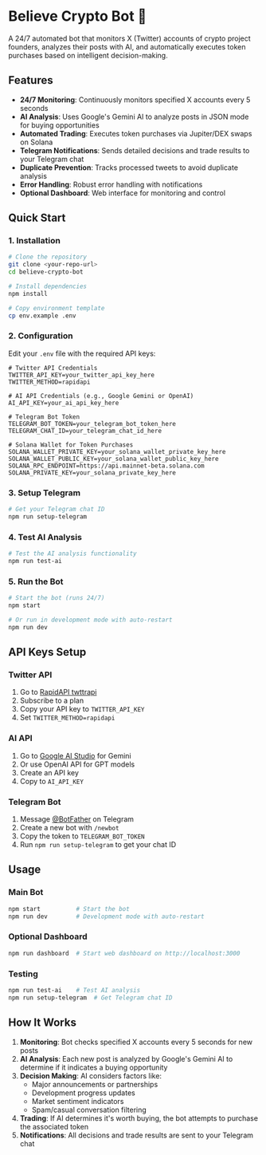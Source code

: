 # Believe Crypto Bot 🚀

A 24/7 automated bot that monitors X (Twitter) accounts of crypto project founders, analyzes their posts with AI, and automatically executes token purchases based on intelligent decision-making.

## Features

- **24/7 Monitoring**: Continuously monitors specified X accounts every 5 seconds
- **AI Analysis**: Uses Google's Gemini AI to analyze posts in JSON mode for buying opportunities
- **Automated Trading**: Executes token purchases via Jupiter/DEX swaps on Solana
- **Telegram Notifications**: Sends detailed decisions and trade results to your Telegram chat
- **Duplicate Prevention**: Tracks processed tweets to avoid duplicate analysis
- **Error Handling**: Robust error handling with notifications
- **Optional Dashboard**: Web interface for monitoring and control

## Quick Start

### 1. Installation

```bash
# Clone the repository
git clone <your-repo-url>
cd believe-crypto-bot

# Install dependencies
npm install

# Copy environment template
cp env.example .env
```

### 2. Configuration

Edit your `.env` file with the required API keys:

```env
# Twitter API Credentials
TWITTER_API_KEY=your_twitter_api_key_here
TWITTER_METHOD=rapidapi

# AI API Credentials (e.g., Google Gemini or OpenAI)
AI_API_KEY=your_ai_api_key_here

# Telegram Bot Token
TELEGRAM_BOT_TOKEN=your_telegram_bot_token_here
TELEGRAM_CHAT_ID=your_telegram_chat_id_here

# Solana Wallet for Token Purchases
SOLANA_WALLET_PRIVATE_KEY=your_solana_wallet_private_key_here
SOLANA_WALLET_PUBLIC_KEY=your_solana_wallet_public_key_here
SOLANA_RPC_ENDPOINT=https://api.mainnet-beta.solana.com
SOLANA_PRIVATE_KEY=your_solana_private_key_here
```

### 3. Setup Telegram

```bash
# Get your Telegram chat ID
npm run setup-telegram
```

### 4. Test AI Analysis

```bash
# Test the AI analysis functionality
npm run test-ai
```

### 5. Run the Bot

```bash
# Start the bot (runs 24/7)
npm start

# Or run in development mode with auto-restart
npm run dev
```

## API Keys Setup

### Twitter API
1. Go to [RapidAPI twttrapi](https://rapidapi.com/Glavier/api/twttrapi)
2. Subscribe to a plan
3. Copy your API key to `TWITTER_API_KEY`
4. Set `TWITTER_METHOD=rapidapi`

### AI API
1. Go to [Google AI Studio](https://aistudio.google.com/) for Gemini
2. Or use OpenAI API for GPT models
3. Create an API key
4. Copy to `AI_API_KEY`

### Telegram Bot
1. Message [@BotFather](https://t.me/BotFather) on Telegram
2. Create a new bot with `/newbot`
3. Copy the token to `TELEGRAM_BOT_TOKEN`
4. Run `npm run setup-telegram` to get your chat ID

## Usage

### Main Bot
```bash
npm start          # Start the bot
npm run dev        # Development mode with auto-restart
```

### Optional Dashboard
```bash
npm run dashboard  # Start web dashboard on http://localhost:3000
```

### Testing
```bash
npm run test-ai    # Test AI analysis
npm run setup-telegram  # Get Telegram chat ID
```

## How It Works

1. **Monitoring**: Bot checks specified X accounts every 5 seconds for new posts
2. **AI Analysis**: Each new post is analyzed by Google's Gemini AI to determine if it indicates a buying opportunity
3. **Decision Making**: AI considers factors like:
   - Major announcements or partnerships
   - Development progress updates
   - Market sentiment indicators
   - Spam/casual conversation filtering
4. **Trading**: If AI determines it's worth buying, the bot attempts to purchase the associated token
5. **Notifications**: All decisions and trade results are sent to your Telegram chat
